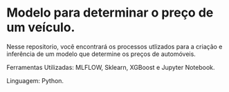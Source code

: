 # Modelo para determinar o preço de um veículo.
Nesse repositorio, você encontrará os processos utlizados para a criação e inferência de um modelo que determine os preços de automóveis.


Ferramentas Utilizadas: MLFLOW, Sklearn, XGBoost e Jupyter Notebook.

Linguagem: Python.
